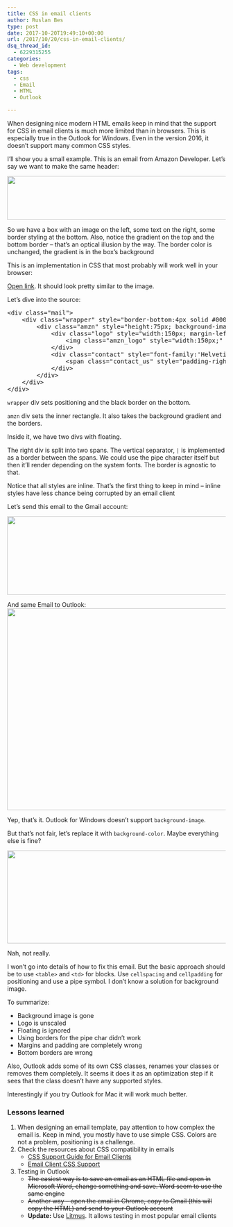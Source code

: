 ```yaml
---
title: CSS in email clients
author: Ruslan Bes
type: post
date: 2017-10-20T19:49:10+00:00
url: /2017/10/20/css-in-email-clients/
dsq_thread_id:
  - 6229315255
categories:
  - Web development
tags:
  - css
  - Email
  - HTML
  - Outlook

---
```

When designing nice modern HTML emails keep in mind that the support for CSS in email clients is much more limited than in browsers. This is especially true in the Outlook for Windows. Even in the version 2016, it doesn&#8217;t support many common CSS styles.

I&#8217;ll show you a small example. This is an email from Amazon Developer. Let&#8217;s say we want to make the same header:

<img loading="lazy" src="https://i0.wp.com/ruslanbes.com/devblog/rbes-content/uploads/2017/10/amazn.png?resize=705%2C101&#038;ssl=1" alt="" width="705" height="101" class="aligncenter size-full wp-image-892" srcset="https://i1.wp.com/devblog.ruslanbes.com/rbes-content/uploads/2017/10/amazn.png?w=724&ssl=1 724w, https://i1.wp.com/devblog.ruslanbes.com/rbes-content/uploads/2017/10/amazn.png?resize=300%2C43&ssl=1 300w" sizes="(max-width: 705px) 100vw, 705px" data-recalc-dims="1" /> 

So we have a box with an image on the left, some text on the right, some border styling at the bottom. Also, notice the gradient on the top and the bottom border &#8211; that&#8217;s an optical illusion by the way. The border color is unchanged, the gradient is in the box&#8217;s background

This is an implementation in CSS that most probably will work well in your browser:



<a href="https://ruslanbes.com/devblog/rbes-content/uploads/2017/10/amzn2.html" target="_blank">Open link</a>. It should look pretty similar to the image.

Let&#8217;s dive into the source:

<pre class="brush: xml; title: ; notranslate" title="">&lt;div class="mail"&gt;
	&lt;div class="wrapper" style="border-bottom:4px solid #000111; width:640px; margin: 0 auto;"&gt;
		&lt;div class="amzn" style="height:75px; background-image:url('https://ruslanbes.com/devblog/rbes-content/uploads/2017/10/amzn_bg.jpg'); border-top:3px solid #474F57; border-bottom:3px solid #474F57;"&gt;
			&lt;div class="logo" style="width:150px; margin-left:20px; margin-top:20px; float:left;"&gt;
				&lt;img class="amzn_logo" style="width:150px;" src="https://ruslanbes.com/devblog/rbes-content/uploads/2017/10/amzn_logo.png" alt="Amazon developer"&gt;
			&lt;/div&gt;
			&lt;div class="contact" style="font-family:'Helvetica Neue',helvetica,Arial,sans-serif; font-size: 13px; color:white; float:right; margin-right:20px;margin-top:30px;"&gt;
				&lt;span class="contact_us" style="padding-right: 8px; margin-right: 8px; border-right: 1px solid white;"&gt;Contact Us&lt;/span&gt;&lt;span class="support"&gt;Support&lt;/span&gt;
			&lt;/div&gt;
		&lt;/div&gt;
	&lt;/div&gt;
&lt;/div&gt;
</pre>

`wrapper` div sets positioning and the black border on the bottom.

`amzn` div sets the inner rectangle. It also takes the background gradient and the borders.

Inside it, we have two divs with floating.

The right div is split into two spans. The vertical separator, `|` is implemented as a border between the spans. We could use the pipe character itself but then it&#8217;ll render depending on the system fonts. The border is agnostic to that.

Notice that all styles are inline. That&#8217;s the first thing to keep in mind &#8211; inline styles have less chance being corrupted by an email client

Let&#8217;s send this email to the Gmail account:

<img loading="lazy" width="705" height="181" class="aligncenter size-large wp-image-914" src="https://i2.wp.com/ruslanbes.com/devblog/rbes-content/uploads/2017/10/gmail-received.png?resize=705%2C181&#038;ssl=1" srcset="https://i1.wp.com/devblog.ruslanbes.com/rbes-content/uploads/2017/10/gmail-received.png?w=1260&ssl=1 1260w, https://i1.wp.com/devblog.ruslanbes.com/rbes-content/uploads/2017/10/gmail-received.png?resize=300%2C77&ssl=1 300w, https://i1.wp.com/devblog.ruslanbes.com/rbes-content/uploads/2017/10/gmail-received.png?resize=768%2C197&ssl=1 768w, https://i1.wp.com/devblog.ruslanbes.com/rbes-content/uploads/2017/10/gmail-received.png?resize=1024%2C263&ssl=1 1024w" sizes="(max-width: 705px) 100vw, 705px" data-recalc-dims="1" /> 

And same Email to Outlook:  
<img loading="lazy" width="705" height="465" class="aligncenter size-large wp-image-917" src="https://i0.wp.com/ruslanbes.com/devblog/rbes-content/uploads/2017/10/outlook.png?resize=705%2C465&#038;ssl=1" srcset="https://i1.wp.com/devblog.ruslanbes.com/rbes-content/uploads/2017/10/outlook.png?w=1301&ssl=1 1301w, https://i1.wp.com/devblog.ruslanbes.com/rbes-content/uploads/2017/10/outlook.png?resize=300%2C198&ssl=1 300w, https://i1.wp.com/devblog.ruslanbes.com/rbes-content/uploads/2017/10/outlook.png?resize=768%2C506&ssl=1 768w, https://i1.wp.com/devblog.ruslanbes.com/rbes-content/uploads/2017/10/outlook.png?resize=1024%2C675&ssl=1 1024w" sizes="(max-width: 705px) 100vw, 705px" data-recalc-dims="1" /> 

Yep, that&#8217;s it. Outlook for Windows doesn&#8217;t support `background-image`.

But that&#8217;s not fair, let&#8217;s replace it with `background-color`. Maybe everything else is fine?

<img loading="lazy" width="705" height="214" class="aligncenter size-large wp-image-919" src="https://i0.wp.com/ruslanbes.com/devblog/rbes-content/uploads/2017/10/amazn2.png?resize=705%2C214&#038;ssl=1" srcset="https://i1.wp.com/devblog.ruslanbes.com/rbes-content/uploads/2017/10/amazn2.png?w=1301&ssl=1 1301w, https://i1.wp.com/devblog.ruslanbes.com/rbes-content/uploads/2017/10/amazn2.png?resize=300%2C91&ssl=1 300w, https://i1.wp.com/devblog.ruslanbes.com/rbes-content/uploads/2017/10/amazn2.png?resize=768%2C233&ssl=1 768w, https://i1.wp.com/devblog.ruslanbes.com/rbes-content/uploads/2017/10/amazn2.png?resize=1024%2C311&ssl=1 1024w" sizes="(max-width: 705px) 100vw, 705px" data-recalc-dims="1" /> 

Nah, not really.

I won&#8217;t go into details of how to fix this email. But the basic approach should be to use `<table>` and `<td>` for blocks. Use `cellspacing` and `cellpadding` for positioning and use a pipe symbol. I don&#8217;t know a solution for background image.

To summarize:

  * Background image is gone
  * Logo is unscaled
  * Floating is ignored
  * Using borders for the pipe char didn&#8217;t work
  * Margins and padding are completely wrong
  * Bottom borders are wrong

Also, Outlook adds some of its own CSS classes, renames your classes or removes them completely. It seems it does it as an optimization step if it sees that the class doesn&#8217;t have any supported styles.

Interestingly if you try Outlook for Mac it will work much better.

### Lessons learned

  1. When designing an email template, pay attention to how complex the email is. Keep in mind, you mostly have to use simple CSS. Colors are not a problem, positioning is a challenge.
  2. Check the resources about CSS compatibility in emails 
      * <a href="https://www.campaignmonitor.com/css/" target="_blank" rel="noopener">CSS Support Guide for Email Clients</a>
      * <a href="https://templates.mailchimp.com/resources/email-client-css-support/" target="_blank" rel="noopener">Email Client CSS Support</a>
  3. Testing in Outlook 
      * <del datetime="2017-11-27T19:59:52+00:00">The easiest way is to save an email as an HTML file and open in Microsoft Word, change something and save. Word seem to use the same engine</del>
      * <del datetime="2017-11-27T19:59:52+00:00">Another way &#8211; open the email in Chrome, copy to Gmail (this will copy the HTML) and send to your Outlook account</del>
      * **Update:** Use [Litmus][1]. It allows testing in most popular email clients

 [1]: https://litmus.com/